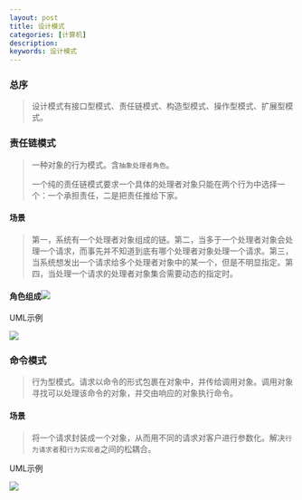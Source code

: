 ```yaml
---
layout: post
title: 设计模式
categories: [计算机]
description: 
keywords: 设计模式
---
```


### 总序

> 设计模式有接口型模式、责任链模式、构造型模式、操作型模式、扩展型模式。

### 责任链模式

> 一种对象的行为模式。含`抽象处理者角色`。
>
> 一个纯的责任链模式要求一个具体的处理者对象只能在两个行为中选择一个：一个承担责任，二是把责任推给下家。

#### 场景

> 第一，系统有一个处理者对象组成的链。第二，当多于一个处理者对象会处理一个请求，而事先并不知道到底有哪个处理者对象处理一个请求。第三，当系统想发出一个请求给多个处理者对象中的某一个，但是不明显指定。第四，当处理一个请求的处理者对象集合需要动态的指定时。

#### 角色组成![](http://shangkai007.top/images/design-pattern/dp-chain-of-responsibility-compent.png)

UML示例

![](http://shangkai007.top/images/design-pattern/dp-chain-uml.png)

### 命令模式

> 行为型模式。请求以命令的形式包裹在对象中，并传给调用对象。调用对象寻找可以处理该命令的对象，并交由响应的对象执行命令。

#### 场景

> 将一个请求封装成一个对象，从而用不同的请求对客户进行参数化。解决`行为请求者`和`行为实现者`之间的松耦合。

UML示例



![](http://shangkai007.top/images/design-pattern/dp-command-uml.png)



